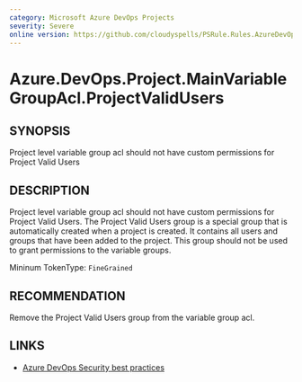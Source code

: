 ```yaml
---
category: Microsoft Azure DevOps Projects
severity: Severe
online version: https://github.com/cloudyspells/PSRule.Rules.AzureDevOps/blob/main/src/Azure.DevOps.Project.MainVariableGroupAcl.ProjectValidUsers.md
---
```


# Azure.DevOps.Project.MainVariableGroupAcl.ProjectValidUsers

## SYNOPSIS

Project level variable group acl should not have custom permissions for Project Valid
Users

## DESCRIPTION

Project level variable group acl should not have custom permissions for Project Valid
Users. The Project Valid Users group is a special group that is automatically
created when a project is created. It contains all users and groups that have
been added to the project. This group should not be used to grant permissions to
the variable groups.

Mininum TokenType: `FineGrained`

## RECOMMENDATION

Remove the Project Valid Users group from the variable group acl.

## LINKS

- [Azure DevOps Security best practices](https://learn.microsoft.com/en-us/azure/devops/organizations/security/security-best-practices?view=azure-devops#scoped-permissions)

